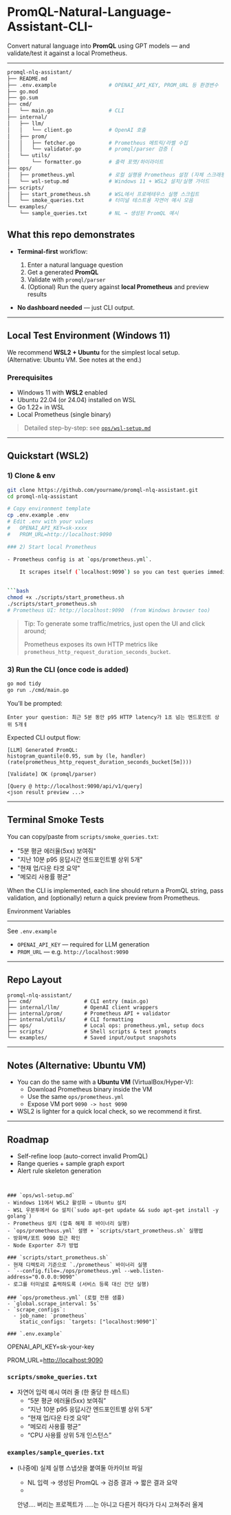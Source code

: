 # PromQL-Natural-Language-Assistant-CLI-
 Convert natural language into **PromQL** using GPT models — and validate/test it against a local Prometheus.

---
```bash
promql-nlq-assistant/
├── README.md
├── .env.example                 # OPENAI_API_KEY, PROM_URL 등 환경변수
├── go.mod
├── go.sum
├── cmd/
│   └── main.go                  # CLI 
├── internal/
│   ├── llm/
│   │   └── client.go            # OpenAI 호출
│   ├── prom/
│   │   ├── fetcher.go           # Prometheus 메트릭/라벨 수집 
│   │   └── validator.go         # promql/parser 검증 (
│   └── utils/
│       └── formatter.go         # 출력 포맷/하이라이트 
├── ops/
│   ├── prometheus.yml           # 로컬 실행용 Prometheus 설정 (자체 스크래핑+기본 타겟)
│   └── wsl-setup.md             # Windows 11 + WSL2 설치/실행 가이드
├── scripts/
│   ├── start_prometheus.sh      # WSL에서 프로메테우스 실행 스크립트
│   └── smoke_queries.txt        # 터미널 테스트용 자연어 예시 모음
└── examples/
    └── sample_queries.txt       # NL → 생성된 PromQL 예시
```



 ##  What this repo demonstrates
- **Terminal-first** workflow:
  1) Enter a natural language question
  2) Get a generated **PromQL**
  3) Validate with `promql/parser`
  4) (Optional) Run the query against **local Prometheus** and preview results

- **No dashboard needed** — just CLI output.

---

##  Local Test Environment (Windows 11)
We recommend **WSL2 + Ubuntu** for the simplest local setup.  
(Alternative: Ubuntu VM. See notes at the end.)

### Prerequisites
- Windows 11 with **WSL2** enabled
- Ubuntu 22.04 (or 24.04) installed on WSL
- Go 1.22+ in WSL
- Local Prometheus (single binary)

> Detailed step-by-step: see [`ops/wsl-setup.md`](./ops/wsl-setup.md)

---

##  Quickstart (WSL2)

### 1) Clone & env
```bash
git clone https://github.com/yourname/promql-nlq-assistant.git
cd promql-nlq-assistant

# Copy environment template
cp .env.example .env
# Edit .env with your values
#   OPENAI_API_KEY=sk-xxxx
#   PROM_URL=http://localhost:9090

### 2) Start local Prometheus

- Prometheus config is at `ops/prometheus.yml`.
    
    It scrapes itself (`localhost:9090`) so you can test queries immediately.
    

```bash
chmod +x ./scripts/start_prometheus.sh
./scripts/start_prometheus.sh
# Prometheus UI: http://localhost:9090  (from Windows browser too)
```

> Tip: To generate some traffic/metrics, just open the UI and click around;
> 
> 
> Prometheus exposes its own HTTP metrics like `prometheus_http_request_duration_seconds_bucket`.
> 

### 3) Run the CLI (once code is added)

```bash
go mod tidy
go run ./cmd/main.go
```

You’ll be prompted:

```
Enter your question: 최근 5분 동안 p95 HTTP latency가 1초 넘는 엔드포인트 상위 5개ㅔ
```

Expected CLI output flow:

```
[LLM] Generated PromQL:
histogram_quantile(0.95, sum by (le, handler) (rate(prometheus_http_request_duration_seconds_bucket[5m])))

[Validate] OK (promql/parser)

[Query @ http://localhost:9090/api/v1/query]
<json result preview ...>

```

---

## Terminal Smoke Tests

You can copy/paste from `scripts/smoke_queries.txt`:

- "5분 평균 에러율(5xx) 보여줘"
- "지난 10분 p95 응답시간 엔드포인트별 상위 5개"
- "현재 업/다운 타겟 요약"
- "메모리 사용률 평균"

When the CLI is implemented, each line should return a PromQL string, pass validation, and (optionally) return a quick preview from Prometheus.

 Environment Variables

---

See `.env.example`

- `OPENAI_API_KEY` — required for LLM generation
- `PROM_URL` — e.g. `http://localhost:9090`

---

## Repo Layout

```
promql-nlq-assistant/
├── cmd/                 # CLI entry (main.go)
├── internal/llm/        # OpenAI client wrappers
├── internal/prom/       # Prometheus API + validator
├── internal/utils/      # CLI formatting
├── ops/                 # Local ops: prometheus.yml, setup docs
├── scripts/             # Shell scripts & test prompts
└── examples/            # Saved input/output snapshots
```

---

## Notes (Alternative: Ubuntu VM)

- You can do the same with a **Ubuntu VM** (VirtualBox/Hyper-V):
    - Download Prometheus binary inside the VM
    - Use the same `ops/prometheus.yml`
    - Expose VM port `9090 -> host 9090`
- WSL2 is lighter for a quick local check, so we recommend it first.

---

## Roadmap

- Self-refine loop (auto-correct invalid PromQL)
- Range queries + sample graph export
- Alert rule skeleton generation

```


### `ops/wsl-setup.md`
- Windows 11에서 WSL2 활성화 → Ubuntu 설치
- WSL 우분투에서 Go 설치(`sudo apt-get update && sudo apt-get install -y golang`)
- Prometheus 설치 (압축 해제 후 바이너리 실행)
- `ops/prometheus.yml` 설명 + `scripts/start_prometheus.sh` 실행법
- 방화벽/포트 9090 접근 확인 
- Node Exporter 추가 방법

### `scripts/start_prometheus.sh`
- 현재 디렉토리 기준으로 `./prometheus` 바이너리 실행
- `--config.file=./ops/prometheus.yml --web.listen-address="0.0.0.0:9090"`
- 로그를 터미널로 출력하도록 (서비스 등록 대신 간단 실행)

### `ops/prometheus.yml` (로컬 전용 샘플)
- `global.scrape_interval: 5s`
- `scrape_configs`:
  - job_name: `prometheus`
    static_configs: `targets: ["localhost:9090"]`

### `.env.example`

```

OPENAI_API_KEY=sk-your-key

PROM_URL=[http://localhost:9090](http://localhost:9090/)


### `scripts/smoke_queries.txt`
- 자연어 입력 예시 여러 줄 (한 줄당 한 테스트)
  - “5분 평균 에러율(5xx) 보여줘”
  - “지난 10분 p95 응답시간 엔드포인트별 상위 5개”
  - “현재 업/다운 타겟 요약”
  - “메모리 사용률 평균”
  - “CPU 사용률 상위 5개 인스턴스”

### `examples/sample_queries.txt`
- (나중에) 실제 실행 스냅샷을 붙여둘 아카이브 파일  
  - NL 입력 → 생성된 PromQL → 검증 결과 → 짧은 결과 요약
  - 


  안녕.... 버리는 프로젝트가 .....는
  아니고 다른거 하다가 다시 고쳐주러 올게
















